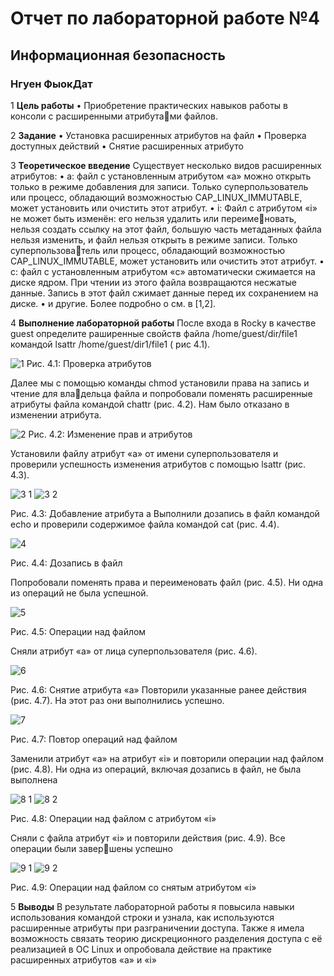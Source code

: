 # Отчет по лабораторной работе №4
## Информационная безопасность
### Нгуен ФыокДат

1 **Цель работы**
• Приобретение практических навыков работы в консоли с расширенными атрибутами файлов.

2 **Задание**
• Установка расширенных атрибутов на файл
• Проверка доступных действий
• Снятие расширенных атрибуто

3 **Теоретическое введение**
Существует несколько видов расширенных атрибутов:
• a: файл с установленным атрибутом «a» можно открыть только в режиме добавления
для записи. Только суперпользователь или процесс, обладающий возможностью
CAP_LINUX_IMMUTABLE, может установить или очистить этот атрибут.
• i: Файл с атрибутом «i» не может быть изменён: его нельзя удалить или переименовать, нельзя создать ссылку на этот файл, большую часть метаданных файла
нельзя изменить, и файл нельзя открыть в режиме записи. Только суперпользователь или процесс, обладающий возможностью CAP_LINUX_IMMUTABLE, может
установить или очистить этот атрибут.
• c: файл с установленным атрибутом «c» автоматически сжимается на диске ядром.
При чтении из этого файла возвращаются несжатые данные. Запись в этот файл
сжимает данные перед их сохранением на диске.
• и другие.
Более подробно о см. в [1,2].

4 **Выполнение лабораторной работы**
После входа в Rocky в качестве guest определите раширенные свойств файла /home/guest/dir/file1 командой lsattr /home/guest/dir1/file1 ( рис 4.1).

![1](https://github.com/pdat278/L04-info-secu/assets/83130956/2a272119-4af6-4a7c-b442-e6520f37ab1f)
Рис. 4.1: Проверка атрибутов

Далее мы с помощью команды chmod установили права на запись и чтение для владельца файла и попробовали поменять расширенные атрибуты файла командой chattr (рис. 4.2). Нам было отказано в изменении атрибута.

![2](https://github.com/pdat278/L04-info-secu/assets/83130956/215ed717-c84b-43af-a7c7-3a5301518a63)
Рис. 4.2: Изменение прав и атрибутов

Установили файлу атрибут «a» от имени суперпользователя и проверили успешность изменения атрибутов с помощью lsattr 
(рис. 4.3).

![3 1](https://github.com/pdat278/L04-info-secu/assets/83130956/21ded89e-2b10-4849-88fb-035a3738da4a)
![3 2](https://github.com/pdat278/L04-info-secu/assets/83130956/d10dd8ac-6f45-443f-9036-90b6782c31fa)

Рис. 4.3: Добавление атрибута a
Выполнили дозапись в файл командой echo и проверили содержимое файла командой cat (рис. 4.4).

![4](https://github.com/pdat278/L04-info-secu/assets/83130956/fe2f1a3b-0100-4eec-a12b-76febf70b3c5)

Рис. 4.4: Дозапись в файл

Попробовали поменять права и переименовать файл (рис. 4.5). Ни одна из операций не была успешной.


![5](https://github.com/pdat278/L04-info-secu/assets/83130956/d44379a0-5613-4a4f-803d-a1139ec8390b)

Рис. 4.5: Операции над файлом

Сняли атрибут «a» от лица суперпользователя (рис. 4.6).

![6](https://github.com/pdat278/L04-info-secu/assets/83130956/d8c80c55-d813-4316-a5b0-154df2a9502b)

Рис. 4.6: Снятие атрибута «a»
Повторили указанные ранее действия (рис. 4.7). На этот раз они выполнились успешно.

![7](https://github.com/pdat278/L04-info-secu/assets/83130956/b2b41507-e286-4f61-8275-b1f5767f8087)

Рис. 4.7: Повтор операций над файлом

Заменили атрибут «a» на атрибут «i» и повторили операции над файлом (рис. 4.8). Ни одна из операций, включая дозапись в файл, не была выполнена

![8 1](https://github.com/pdat278/L04-info-secu/assets/83130956/49591faf-abb8-454d-8a87-324fc1fb1712)
![8 2](https://github.com/pdat278/L04-info-secu/assets/83130956/34835016-69cf-4ff8-a571-dc04235bfcf1)

Рис. 4.8: Операции над файлом с атрибутом «i»

Сняли с файла атрибут «i» и повторили действия (рис. 4.9). Все операции были завершены успешно


![9 1](https://github.com/pdat278/L04-info-secu/assets/83130956/5f872c04-8d6c-4de6-b8da-17bb6b824a04)
![9 2](https://github.com/pdat278/L04-info-secu/assets/83130956/d8a3e7d4-16f1-41a8-a6f8-51ca76b4779d)

Рис. 4.9: Операции над файлом со снятым атрибутом «i»

5 **Выводы**
В результате лабораторной работы я повысила навыки использования командой строки
и узнала, как используются расширенные атрибуты при разграничении доступа. Также я
имела возможность связать теорию дискреционного разделения доступа с её реализацией
в ОС Linux и опробовала действие на практике расширенных атрибутов «а» и «i»




